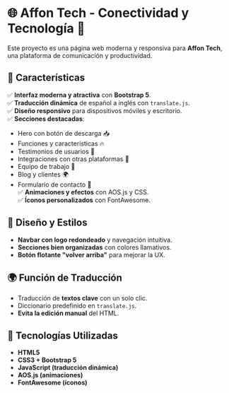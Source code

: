 # 🌐 Affon Tech - Conectividad y Tecnología 🚀  

Este proyecto es una página web moderna y responsiva para **Affon Tech**, una plataforma de comunicación y productividad.  

## 📌 Características  
✅ **Interfaz moderna y atractiva** con **Bootstrap 5**.  
✅ **Traducción dinámica** de español a inglés con `translate.js`.  
✅ **Diseño responsivo** para dispositivos móviles y escritorio.  
✅ **Secciones destacadas**:  
   - Hero con botón de descarga 📥  
   - Funciones y características 🔥  
   - Testimonios de usuarios 💬  
   - Integraciones con otras plataformas 🔗  
   - Equipo de trabajo 👥  
   - Blog y clientes 🌍  
   - Formulario de contacto 📩  
✅ **Animaciones y efectos** con AOS.js y CSS.  
✅ **Íconos personalizados** con FontAwesome.  

## 🎨 Diseño y Estilos  
- **Navbar con logo redondeado** y navegación intuitiva.  
- **Secciones bien organizadas** con colores llamativos.  
- **Botón flotante "volver arriba"** para mejorar la UX.  

## 🌍 Función de Traducción  
- Traducción de **textos clave** con un solo clic.  
- Diccionario predefinido en `translate.js`.  
- **Evita la edición manual** del HTML.  

## 🚀 Tecnologías Utilizadas  
- **HTML5**  
- **CSS3 + Bootstrap 5**  
- **JavaScript (traducción dinámica)**  
- **AOS.js (animaciones)**  
- **FontAwesome (íconos)**  
